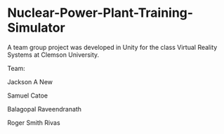 # Nuclear-Power-Plant-Training-Simulator
A team group project was developed in Unity for the class Virtual Reality Systems at Clemson University.

Team:

Jackson A New

Samuel Catoe

Balagopal Raveendranath

Roger Smith Rivas
